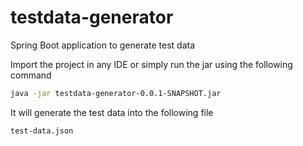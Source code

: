 # testdata-generator
Spring Boot application to generate test data

Import the project in any IDE or simply run the jar using the following command

```bash
java -jar testdata-generator-0.0.1-SNAPSHOT.jar
```
It will generate the test data into the following file
```bash
test-data.json
```

